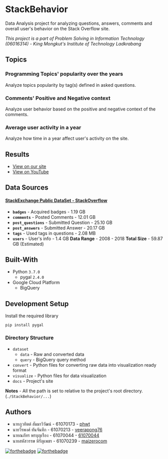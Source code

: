 # StackBehavior
Data Analysis project for analyzing questions, answers, comments and overall user's behavior on the Stack Overflow site.

*This project is a part of Problem Solving in Information Technology (06016314) - King Mongkut's Institute of Technology Ladkrabang*

## Topics
### Programming Topics' popularity over the years
Analyze topics popularity by tag(s) defined in asked questions.

### Comments' Positive and Negative context
Analyze user behavior based on the positive and negative context of the comments.

### Average user activity in a year
Analyze how time in a year affect user's activity on the site.

## Results
* [View on our site](https://phwt.github.io/StackBehavior/)
* [View on YouTube](https://www.youtube.com/watch?v=0eT0Aw0En2s)

## Data Sources
#### [StackExchange Public DataSet - StackOverflow](https://archive.org/download/stackexchange)
* **`badges`** - Acquired badges  - 1.19 GB
* **`comments`** - Posted Comments - 12.01 GB
* **`post_questions`** - Submitted Question - 25.10 GB
* **`post_answers`** - Submitted Answer - 20.17 GB
* **`tags`** - Used tags in questions - 2.08 MB
* **`users`** - User's info - 1.4 GB
**Data Range** - 2008 - 2018
**Total Size** - 59.87 GB (Estimated)

## Built-With
* Python `3.7.0`
    * pygal `2.4.0`
* Google Cloud Platform
    * BigQuery
    
## Development Setup
Install the required library

    pip install pygal
    
### Directory Structure
* `dataset`
  * `data` - Raw and converted data
  * `query` - BigQuery query method
* `convert` - Python files for converting raw data into visualization ready format
* `visualize` - Python files for data visualization
* `docs` - Project's site

**Notes** - All the path is set to relative to the project's root directory. (`./StackBehavior/...`)

## Authors
* นายภูวทิตต์ สัมมาวิวัฒน์ - 61070173 - [phwt](https://github.com/phwt)
* นายวีรพงศ์ ทันจันทึก - 61070213 - [veerapong76](https://github.com/veerapong76)
* นายณภัทร พรบุญเรือง - 61070044 - [61070044](https://github.com/61070044)
* นายสหัสวรรษ หิรัญเพชร - 61070239 - [maizerocom](https://github.com/maizerocom)

[![forthebadge](https://forthebadge.com/images/badges/made-with-python.svg)](https://forthebadge.com)
[![forthebadge](https://forthebadge.com/images/badges/built-with-love.svg)](https://forthebadge.com) 
